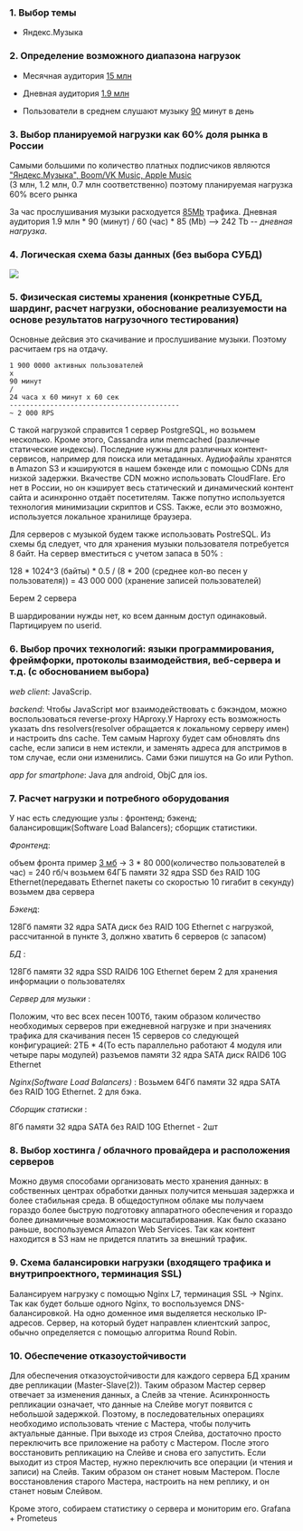### 1. Выбор темы
* Яндекс.Музыка

### 2. Определение возможного диапазона нагрузок

* Месячная аудитория [15 млн](https://vc.ru/services/98608-ot-kataloga-i-poiska-do-personalnogo-muzykalnogo-pomoshchnika-kak-izmenilas-yandeks-muzyka-i-chto-ee-zhdet-v-budushchem) 

* Дневная аудитория [1.9 млн](https://radar.yandex.ru/top_list?thematic=culture%2Cmusic)

* Пользователи в среднем слушают музыку [90](https://vc.ru/media/96460-chislo-podpischikov-yandeks-muzyki-vyroslo-v-tri-raza-za-poltora-goda-i-dostiglo-3-mln) минут в день

### 3. Выбор планируемой нагрузки как 60% доля рынка в России

Самыми большими по количество платных подписчиков являются ["Яндекс.Музыка", Boom/VK Music, Apple Music](https://www.dp.ru/a/2019/05/17/Muzikalnaja_strana__Rinku)                        
(3 млн, 1.2 млн, 0.7 млн соответственно) поэтому планируемая нагрузка 60% всего рынка

За час прослушивания музыки расходуется [85Mb](https://yandex.ru/support/music-app-winmobile/search-and-listen/cost.html) 
трафика. Дневная аудитория 1.9 млн * 90 (минут) / 60 (час) * 85 (Mb) --> 242 Tb -- _дневная нагрузка_.

### 4. Логическая схема базы данных (без выбора СУБД)
![](./pic/Untitled.png)

### 5. Физическая системы хранения (конкретные СУБД, шардинг, расчет нагрузки, обоснование реализуемости на основе результатов нагрузочного тестирования)

Основные дейсвия это скачивание и прослушивание музыки. Поэтому расчитаем rps на отдачу.

``` 
1 900 0000 активных пользователей
x
90 минут
/
24 часа x 60 минут x 60 сек
------------------------------------------
~ 2 000 RPS
``` 
С такой нагрузкой справится 1 сервер PostgreSQL, но возьмем несколько. Кроме этого, Cassandra или memcached (различные 
статические индексы). Последние нужны для различных контент- сервисов, например для поиска или метаданных. Аудиофайлы 
хранятся в Amazon S3 и кэшируются в нашем бэкенде или с помощью CDNs для низкой задержки. Вкачестве CDN можно использовать 
CloudFlare. Его нет в России, но он кэширует весь статический и динамический контент сайта и асинхронно отдаёт посетителям. 
Также попутно используется  технология минимизации скриптов и CSS. Также, если это возможно, используется локальное хранилище 
браузера. 

Для серверов с музыкой будем также использовать PostreSQL. Из схемы бд следует, что для хранения музыки пользователя потребуется 8 байт. 
На сервер вместиться с учетом запаса в 50% :

128 * 1024^3 (байты) * 0.5 / (8 * 200 (среднее кол-во песен у пользователя)) = 43 000 000 (хранение записей пользователей)

Берем 2 сервера 

В шардировании нужды нет, ко всем данным доступ одинаковый. Партицируем по userid. 

### 6. Выбор прочих технологий: языки программирования, фреймфорки, протоколы взаимодействия, веб-сервера и т.д. (с обоcнованием выбора)

_web client_: JavaScrip.

_backend_: Чтобы JavaScript мог взаимодействовать с бэкэндом, можно воспользоваться reverse-proxy HAproxy.У Haproxy есть 
возможность указать dns resolvers(resolver обращается к локальному серверу имен) и настроить dns cache. Тем самым Haproxy будет сам обновлять dns cache, если записи в нем 
истекли, и заменять адреса для апстримов в том случае, если они изменились. Сами бэки пишутся на Go или Python.

_app for smartphone_: Java для android, ObjC для ios.

### 7. Расчет нагрузки и потребного оборудования

У нас есть следующие узлы : фронтенд; бэкенд; балансировщик(Software Load Balancers); 
сборщик статистики.

_Фронтенд_: 

объем фронта пример [3 мб](https://habr.com/ru/company/tinkoff/blog/474632/) ->
3 * 80 000(количество пользователей в час) = 240 гб/ч возьмем 64ГБ памяти 32 ядра SSD без RAID 10G Ethernet(передавать 
Ethernet пакеты со скоростью 10 гигабит в секунду) возьмем два сервера  

_Бэкенд_:

128Гб памяти 32 ядра SATA диск без RAID 10G Ethernet с нагрузкой, рассчитанной в пункте 3, должно хватить 6 серверов
(с запасом)

_БД_ :

128Гб памяти 32 ядра SSD RAID6 10G Ethernet
берем 2 для хранения информации о пользователях 

_Сервер для музыки_ :

Положим, что вес всех песен 100Тб, таким образом количество необходимых серверов при ежедневной нагрузке и при значениях 
трафика для скачивания песен 15 серверов со следующей конфигурацией: 
2ТБ * 4(То есть параллельно работают 4 модуля или четыре пары модулей) разъемов памяти 32 ядра SATA диск RAID6 10G Ethernet


_Nginx(Software Load Balancers)_ :
Возьмем 64Гб памяти 32 ядра SATA без RAID 10G Ethernet. 2 для бэка.

_Сборщик статиски_ :

8Гб памяти 32 ядра SATA без RAID 10G Ethernet - 2шт


### 8. Выбор хостинга / облачного провайдера и расположения серверов
Можно двумя способами организовать место хранения данных: в собственных центрах обработки данных получится меньшая задержка
и более стабильная среда. В общедоступном облаке мы получаем гораздо более быструю подготовку аппаратного обеспечения 
и гораздо более динамичные возможности масштабирования. Как было сказано раньше, воспользуемся Amazon Web Services. Так как
контент находится в S3 нам не придется платить за внешний трафик. 

### 9. Схема балансировки нагрузки (входящего трафика и внутрипроектного, терминация SSL)
Балансируем нагрузку с помощью Nginx L7, терминация SSL -> Nginx. Так как будет больше одного Nginx, то воспользуемся
DNS-балансировкой. На одно доменное имя выделяется несколько IP-адресов. Сервер, на который будет направлен клиентский 
запрос, обычно определяется с помощью алгоритма Round Robin.

### 10. Обеспечение отказоустойчивости
Для обеспечения отказоустойчивости для каждого сервера БД храним две репликации (Master-Slave(2)). Таким образом Мастер 
сервер отвечает за изменения данных, а Слейв за чтение. Асинхронность репликации означает, что данные на Слейве могут 
появится с небольшой задержкой. Поэтому, в последовательных операциях необходимо использовать чтение с Мастера, чтобы 
получить актуальные данные. При выходе из строя Слейва, достаточно просто переключить все приложение на работу с Мастером. 
После этого восстановить репликацию на Слейве и снова его запустить.
Если выходит из строя Мастер, нужно переключить все операции (и чтения и записи) на Слейв. Таким образом он станет новым 
Мастером. После восстановления старого Мастера, настроить на нем реплику, и он станет новым Слейвом.

Кроме этого, собираем статистику о сервера и мониторим его. Grafana + Prometeus
